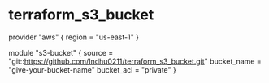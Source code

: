 # terraform_s3_bucket

provider "aws" {
  region = "us-east-1"
}

module "s3-bucket" {
  source     = "git::https://github.com/Indhu0211/terraform_s3_bucket.git"
  bucket_name = "give-your-bucket-name"
  bucket_acl  = "private"
}
